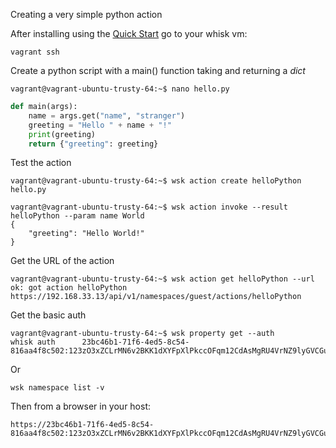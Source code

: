 
Creating a very simple python action

After installing using the [Quick Start](https://github.com/apache/incubator-openwhisk#quick-start) go to your  whisk vm:


```
vagrant ssh
```

Create a python script with a main() function taking and returning a *dict*   
```
vagrant@vagrant-ubuntu-trusty-64:~$ nano hello.py
```

``` python
def main(args):
    name = args.get("name", "stranger")
    greeting = "Hello " + name + "!"
    print(greeting)
    return {"greeting": greeting}
```

Test the action
```
vagrant@vagrant-ubuntu-trusty-64:~$ wsk action create helloPython hello.py

vagrant@vagrant-ubuntu-trusty-64:~$ wsk action invoke --result helloPython --param name World
{
    "greeting": "Hello World!"
}
```

Get the URL of the action
```
vagrant@vagrant-ubuntu-trusty-64:~$ wsk action get helloPython --url
ok: got action helloPython
https://192.168.33.13/api/v1/namespaces/guest/actions/helloPython
```

Get the basic auth
```
vagrant@vagrant-ubuntu-trusty-64:~$ wsk property get --auth
whisk auth		23bc46b1-71f6-4ed5-8c54-816aa4f8c502:123zO3xZCLrMN6v2BKK1dXYFpXlPkccOFqm12CdAsMgRU4VrNZ9lyGVCGuMDGIwP
```
Or
```
wsk namespace list -v
```

Then from a browser in your host:
```
https://23bc46b1-71f6-4ed5-8c54-816aa4f8c502:123zO3xZCLrMN6v2BKK1dXYFpXlPkccOFqm12CdAsMgRU4VrNZ9lyGVCGuMDGIwP@192.168.33.13/api/v1/namespaces/guest/actions/helloPython
```

